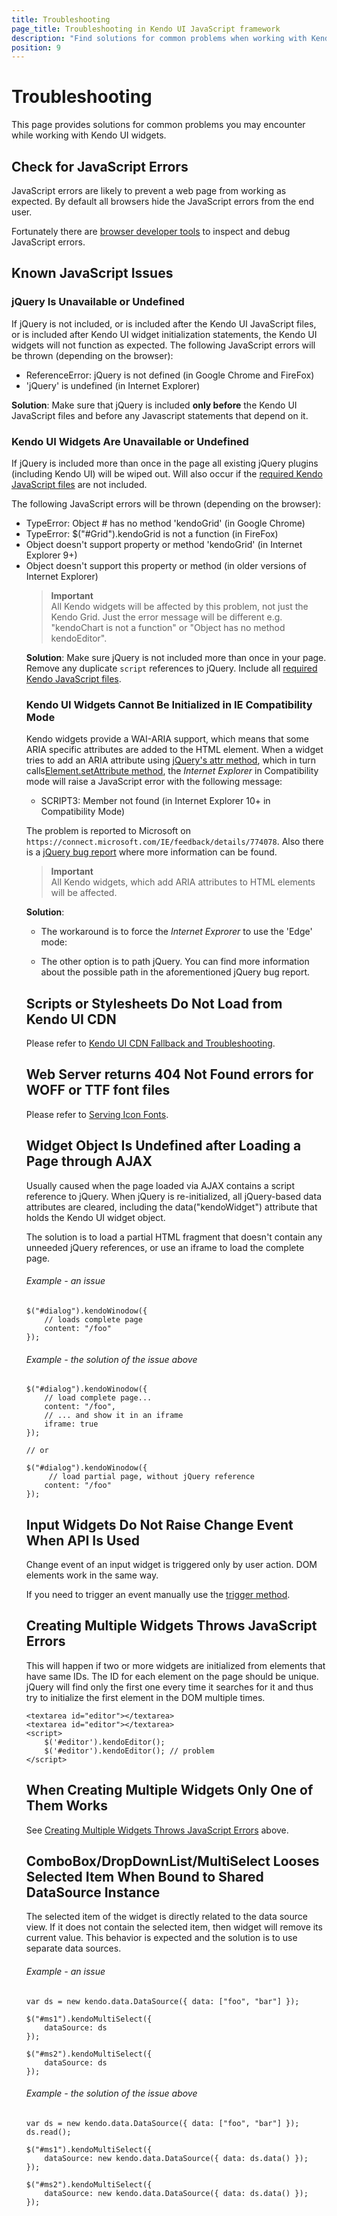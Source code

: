 ```yaml
---
title: Troubleshooting
page_title: Troubleshooting in Kendo UI JavaScript framework
description: "Find solutions for common problems when working with Kendo UI widgets: JavaScript errors, versions availability on CDN, undefined widget object."
position: 9
---
```


# Troubleshooting

This page provides solutions for common problems you may encounter while working with Kendo UI widgets.

## Check for JavaScript Errors

JavaScript errors are likely to prevent a web page from working as expected. By default all browsers
hide the JavaScript errors from the end user.

Fortunately there are [browser developer tools](http://javascript.info/tutorial/development) to inspect and debug JavaScript errors.

## Known JavaScript Issues

### jQuery Is Unavailable or Undefined

If jQuery is not included, or is included after the Kendo UI JavaScript files, or is included after Kendo UI widget initialization statements, the Kendo UI widgets will not function as expected.
The following JavaScript errors will be thrown (depending on the browser):

* ReferenceError: jQuery is not defined (in Google Chrome and FireFox)
* 'jQuery' is undefined (in Internet Explorer)

**Solution**: Make sure that jQuery is included **only before** the Kendo UI JavaScript files and before any Javascript statements that depend on it.

### Kendo UI Widgets Are Unavailable or Undefined

If jQuery is included more than once in the page all existing jQuery plugins (including Kendo UI) will be wiped out. Will also occur
if the [required Kendo JavaScript files](/intro/installation/prerequisites) are not included.

The following JavaScript errors will be thrown (depending on the browser):

* TypeError: Object #<Object> has no method 'kendoGrid' (in Google Chrome)
* TypeError: $("#Grid").kendoGrid is not a function (in FireFox)
* Object doesn't support property or method 'kendoGrid' (in Internet Explorer 9+)
* Object doesn't support this property or method (in older versions of Internet Explorer)

> **Important**  
> All Kendo widgets will be affected by this problem, not just the Kendo Grid. Just the error message will be different e.g. "kendoChart is not a function" or "Object has no method kendoEditor".

**Solution**: Make sure jQuery is not included more than once in your page. Remove any duplicate `script` references to jQuery. Include all [required Kendo JavaScript files](/intro/installation/prerequisites).

### Kendo UI Widgets Cannot Be Initialized in IE Compatibility Mode

Kendo widgets provide a WAI-ARIA support, which means that some ARIA specific attributes are added to the HTML element. When a widget tries to add an ARIA attribute using
[jQuery's attr method](http://api.jquery.com/attr/), which in turn calls[Element.setAttribute method](https://developer.mozilla.org/en-US/docs/Web/API/Element/setAttribute),
the *Internet Explorer* in Compatibility mode will raise a JavaScript error with the following message:

* SCRIPT3: Member not found (in Internet Explorer 10+ in Compatibility Mode)

The problem is reported to Microsoft on `https://connect.microsoft.com/IE/feedback/details/774078`. Also there is a [jQuery bug report](http://bugs.jquery.com/ticket/12577)
where more information can be found.

> **Important**  
> All Kendo widgets, which add ARIA attributes to HTML elements will be affected.

**Solution**:  

* The workaround is to force the *Internet Exprorer* to use the 'Edge' mode:

    <meta http-equiv="X-UA-Compatible" content="IE=edge,chrome=1" />

* The other option is to path jQuery. You can find more information about the possible path in the aforementioned jQuery bug report.

## Scripts or Stylesheets Do Not Load from Kendo UI CDN

Please refer to [Kendo UI CDN Fallback and Troubleshooting](/intro/installation/cdn-service#troubleshooting).

## Web Server returns 404 Not Found errors for WOFF or TTF font files

Please refer to [Serving Icon Fonts](/mobile/icons#serving-icon-fonts).

## Widget Object Is Undefined after Loading a Page through AJAX

Usually caused when the page loaded via AJAX contains a script reference to jQuery. When jQuery is re-initialized, all jQuery-based data attributes are cleared, including the data("kendoWidget") attribute that holds the Kendo UI widget object.

The solution is to load a partial HTML fragment that doesn't contain any unneeded jQuery references, or use an iframe to load the complete page.

###### Example - an issue

    $("#dialog").kendoWinodow({
        // loads complete page
        content: "/foo"
    });

###### Example - the solution of the issue above

    $("#dialog").kendoWinodow({
        // load complete page...
        content: "/foo",
        // ... and show it in an iframe
        iframe: true
    });

    // or

    $("#dialog").kendoWinodow({
         // load partial page, without jQuery reference
        content: "/foo"
    });

## Input Widgets Do Not Raise Change Event When API Is Used

Change event of an input widget is triggered only by user action. DOM elements work in the same way.

If you need to trigger an event manually use the [trigger method](/api/javascript/ui/widget#methods-trigger).

## Creating Multiple Widgets Throws JavaScript Errors

This will happen if two or more widgets are initialized from elements that have same IDs. The ID for each element on the page should be unique. jQuery will find only the first one every time it searches for it and thus try to initialize the first element in the DOM multiple times.

	<textarea id="editor"></textarea>
	<textarea id="editor"></textarea>
	<script>
		$('#editor').kendoEditor();
		$('#editor').kendoEditor(); // problem
	</script>
    
## When Creating Multiple Widgets Only One of Them Works 

See [Creating Multiple Widgets Throws JavaScript Errors](#creating-multiple-widgets-throws-javascript-errors) above.

## ComboBox/DropDownList/MultiSelect Looses Selected Item When Bound to Shared DataSource Instance

The selected item of the widget is directly related to the data source view. If it does not contain the selected item, then widget will remove its current value. This behavior is expected and the solution is to use separate data sources.

###### Example - an issue
    var ds = new kendo.data.DataSource({ data: ["foo", "bar"] });

    $("#ms1").kendoMultiSelect({
        dataSource: ds
    });

    $("#ms2").kendoMultiSelect({
        dataSource: ds
    });

###### Example - the solution of the issue above

    var ds = new kendo.data.DataSource({ data: ["foo", "bar"] });
    ds.read();

    $("#ms1").kendoMultiSelect({
        dataSource: new kendo.data.DataSource({ data: ds.data() });
    });

    $("#ms2").kendoMultiSelect({
        dataSource: new kendo.data.DataSource({ data: ds.data() });
    });
